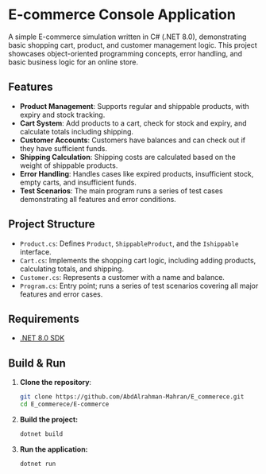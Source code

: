 # E-commerce Console Application

A simple E-commerce simulation written in C# (.NET 8.0), demonstrating basic shopping cart, product, and customer management logic. This project showcases object-oriented programming concepts, error handling, and basic business logic for an online store.

## Features
- **Product Management**: Supports regular and shippable products, with expiry and stock tracking.
- **Cart System**: Add products to a cart, check for stock and expiry, and calculate totals including shipping.
- **Customer Accounts**: Customers have balances and can check out if they have sufficient funds.
- **Shipping Calculation**: Shipping costs are calculated based on the weight of shippable products.
- **Error Handling**: Handles cases like expired products, insufficient stock, empty carts, and insufficient funds.
- **Test Scenarios**: The main program runs a series of test cases demonstrating all features and error conditions.

## Project Structure
- `Product.cs`: Defines `Product`, `ShippableProduct`, and the `Ishippable` interface.
- `Cart.cs`: Implements the shopping cart logic, including adding products, calculating totals, and shipping.
- `Customer.cs`: Represents a customer with a name and balance.
- `Program.cs`: Entry point; runs a series of test scenarios covering all major features and error cases.

## Requirements
- [.NET 8.0 SDK](https://dotnet.microsoft.com/en-us/download/dotnet/8.0)

## Build & Run
1. **Clone the repository**:
   ```sh
   git clone https://github.com/AbdAlrahman-Mahran/E_commerece.git
   cd E_commerece/E-commerce
   ```
2. **Build the project:**
   ```sh
   dotnet build
   ```
3. **Run the application:**
   ```sh
   dotnet run
   ```

